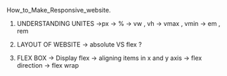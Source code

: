 How_to_Make_Responsive_website.
1. UNDERSTANDING UNITES
->px
-> %
-> vw , vh
-> vmax , vmin
-> em , rem

2. LAYOUT OF WEBSITE
-> absolute VS flex ?

3.  FLEX BOX
-> Display flex
-> aligning items in x and y axis
-> flex direction
-> flex wrap 